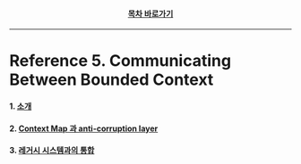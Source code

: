 <div align="center">

#### [목차 바로가기](https://github.com/dhslrl321/cqrs-journey-korean-ver/blob/master/Table%20of%20Contents.mdwn)

</div>

---

# Reference 5. Communicating Between Bounded Context

#### 1. [소개](https://github.com/dhslrl321/cqrs-journey-korean-ver/blob/master/part02-references/reference05/01.%20Introduction.md)

#### 2. [Context Map 과 anti-corruption layer](https://github.com/dhslrl321/cqrs-journey-korean-ver/blob/master/part02-references/reference05/02.%20Context%20Map%20과%20anti-corruption%20layer.md)

#### 3. [레거시 시스템과의 통합](https://github.com/dhslrl321/cqrs-journey-korean-ver/blob/master/part02-references/reference05/03.%20레거시%20시스템과의%20통합.md)
